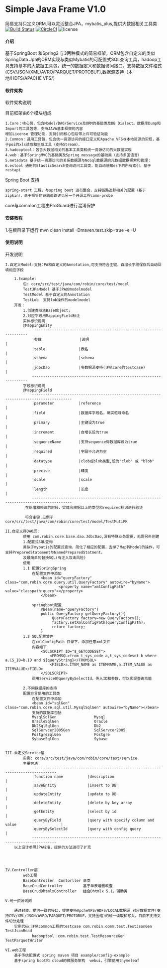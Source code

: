 # Simple Java Frame V1.0
简易支持只定义ORM,可以灵活整合JPA，mybatis_plus,提供大数据相关工具类
[![Build Status](https://api.travis-ci.com/robinhood-jim/JavaFramework.svg?branch=master)](https://app.travis-ci.com/github/robinhood-jim/JavaFramework)
[![CircleCI](https://circleci.com/gh/robinhood-jim/JavaFramework.svg?style=svg)](https://circleci.com/gh/robinhood-jim/JavaFramework)
![license](https://img.shields.io/badge/license-Apache--2.0-green.svg)

#### 介绍
基于SpringBoot 和Spring2 与3两种模式的简易框架，ORM包含自定义的类似SpringData Jpa的ORM实现与类似Mybatis的可配置式SQL查询工具，hadoop工具支持基本的大数据工具包，统一的数据定义和数据访问接口，支持数据文件格式(CSV/JSON/XML/AVRO/PARQUET/PROTOBUF),数据源支持（本地/HDFS/APACHE VFS/）

#### 软件架构
软件架构说明

目前框架由6个模块组成

    1.Core：核心包，包含Model/DAO/Service及ORM的基础类及DB Dialect。数据库Dump和Import的工具包等，支持JAVA基本框架的内容
    增加License 管理功能，支持引用核心包后带上许可验证功能
    2.Common：通用工具包，包含统一资源访问的接口定义和Apache VFS与本地资源的实现，基于poi的xls读取和生成工具（支持Stream），
    3.hadooptool：包含大数据相关的基本工具类和统一资源访问的大数据实现
    4.web：基于SpringMVC的基础类及Spring message的基础类（支持多国语言）
    5.metadata 基于统一资源访问的关系数据源与NoSql数据源的元数据数据探索和管理；
    6.estool 通用的ElasticSearch查询访问工具类，能自动感知es下的所有索引，基于restapi

Spring Boot 支持

    spring-start 工程，与spring boot 进行整合，支持链路追踪相关的配置（基于zipkin），基于探针的链路追踪详见另一个开源工程comm-probe

core与common工程由ProGuard进行混淆保护

#### 安装教程

1.在根目录下运行 mvn clean install -Dmaven.test.skip=true -e -U


#### 使用说明

开发说明
    
    I.自定义Model:支持JPA和自定义的Annotation,可支持符合主键，自增长字段保存后自动回填相应字段
        
        1.Example:
            包: core/src/test/java/com/robin/core/test/model
            TestJPaModel 基于JPA的modelmodel
            TestModel 基于自定义的Annotation
            TestLob  支持lob操作的modelmodel
        开发：
            1.创建类继承BaseObject;
            2.对应字段用MappingField标注
            实体标识说明
            @MappingEnity 
                 -------------------------------------------------------------------
                |参数                 |说明                                           |
                |table               |表名                                           |
                |schema              |schema                                         | 
                |jdbcDao             |多数据源支持(详见core的testcase)                 |
                --------------------------------------------------------------------
            字段标识说明
            @MappingField
                ----------------------------------------------------------------------------------------
                |parameter           |reference                                                         |
                |field               |数据库字段名，确实驼峰命名                                             |
                |primary             |主键设为true                                                        |
                |increment           |自增长设为true                                                      |
                |sequenceName        |支持sequence得数据库设为true                                         |
                |required            |字段不允许为空                                                       |
                |datatype            |clob或blob类型,设为"clob" 或 "blob"                                 |
                |precise             |精度                                                               |
                |scale               |scale                                                             |
                |length              |长度                                                               |
                ----------------------------------------------------------------------------------------
             在新增和修改的时候，实体会根据以上的类型和required标识进行验证
             
             符合主键,见例子 core/src/test/java/com/robin/core/test/model/TestMutiPK
                
    II.自定义得DAO层:
            使用 com.robin.core.base.dao.JdbcDao,没有特殊业务需要，无需另外创建
            1.配置式SQL查询     
            类似于mybatis的配置式查询，简化了相应的配置，去掉了Map转Model的操作，可支持PreparedStatement与NamedPreparedStatment，
            及最简单的替换SQL(有注入攻击风险)   
            使用
            1.1 配置SpringSpring
                在配置文件中添加                
                    <bean id="queryFactory" class="com.robin.core.query.util.QueryFactory" autowire="byName">
                        	<property name="xmlConfigPath" value="classpath:query"></property>
                    </bean>
                    
                springboot配置
                    @Bean(name="queryFactory")
                    public QueryFactory getQueryFactory(){
                         QueryFactory factory=new QueryFactory();
                         factory.setXmlConfigPath(queryConfigPath);
                         return factory;
                    }
            1.2 SQL配置文件
                在xmlConfigPath 目录下，添加任意xml文件
                内容如下
                    <SQLSCRIPT ID="$_GETCODESET">
                        <FROMSQL>from t_sys_code a,t_sys_codeset b where a.CS_ID=b.ID and ${queryString}</FROMSQL>
                    	<FIELD>a.ITEM_NAME as ITEMNAME,a.ITEM_VALUE as ITEMVALUE</FIELD>
                    </SQLSCRIPT>
                调用Service的queryBySelectId，传入ID和参数，可以实现查询功能
            
            2.不同数据库的支持
            配置方言使用的工具类
                在配置文件中添加
                <bean id="sqlGen" class="com.robin.core.sql.util.MysqlSqlGen" autowire="byName"></bean>
                支持的数据库包括
                MysqlSqlGen                 Mysql
                OracleSqlGen                Oracle
                Db2SqlSqlGen                Db2
                SqlServcer2005Gen           SqlServcer2005
                PostgreSqlGen               Postgre
                SybaseSqlGen                Sybase

            
    III.自定义Service层
            实例: core/src/test/java/com/robin/core/test/service 
            主要方法
                ---------------------------------------------------------------------------------
                |function name           |description                                           |
                |saveEntity              |insert to DB                                           |
                |updateEntity            |update to DB                                           |
                |deleteEntity            |delete by key array                                    |
                |getEntity               |select by id                                           |
                |queryByField            |query with specify column and value                    |
                |queryBySelectId         |query with config query                                |
                ---------------------------------------------------------------------------------    
        以上设计参照JPA标准，提供的方法进行了扩充

        
                  
                
    IV.Controller层
            web工程
            BaseController  Contorller 基类
            BaseCrudController         基于单表增删改查
            BaseCrudDhtmlxController   结合Dhtmlx 5.1，辅助类

    V.统一资源访问

        通过封装，提供一致的接口，提供支持ApcheVFS/HDFS/LOCAL数据源 对应数据文件(支持CSV/XML/JSON/AVRO/PARQUET/PROTOBUF，支持压缩)的统一读取和写入，目前不支持文件切分处理
        实例代码:详见common工程的testcase com.robin.comm.test.TestJsonGen TestJsonRead
                hadooptool：com.robin.test.TestResourceGen TestParquetWriter

    VI.web工程
        基于传统配置式 spring maven 项目 example/config-example
        基于spring boot和 cloud的微服务架构  webui，引擎使用thymeleaf